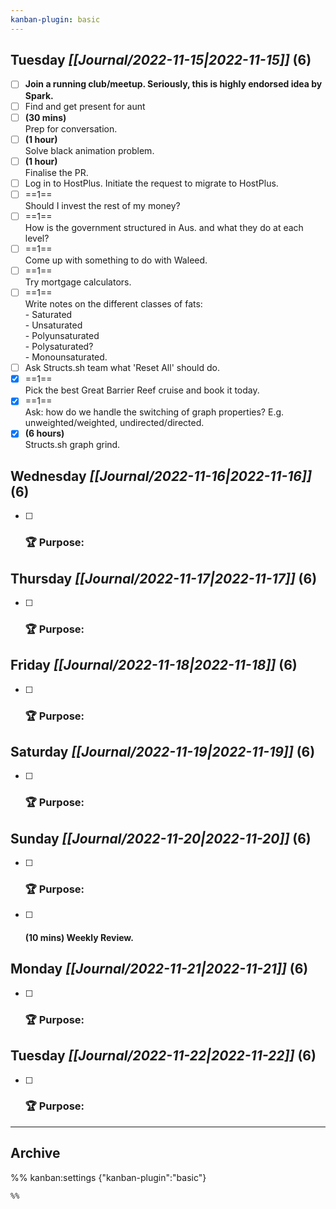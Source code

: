 ```yaml
---
kanban-plugin: basic
---
```


## **Tuesday** *[[Journal/2022-11-15|2022-11-15]]* (6)

- [ ] **Join a running club/meetup. Seriously, this is highly endorsed idea by Spark.**
- [ ] Find and get present for aunt
- [ ] **(30 mins)**<br>Prep for conversation.
- [ ] **(1 hour)**<br>Solve black animation problem.
- [ ] **(1 hour)**<br>Finalise the PR.
- [ ] Log in to HostPlus. Initiate the request to migrate to HostPlus.
- [ ] ==1==<br>Should I invest the rest of my money?
- [ ] ==1==<br>How is the government structured in Aus. and what they do at each level?
- [ ] ==1==<br>Come up with something to do with Waleed.
- [ ] ==1==<br>Try mortgage calculators.
- [ ] ==1==<br>Write notes on the different classes of fats:<br>- Saturated<br>- Unsaturated<br>- Polyunsaturated<br>- Polysaturated?<br>- Monounsaturated.
- [ ] Ask Structs.sh team what 'Reset All' should do.
- [x] ==1==<br>Pick the best Great Barrier Reef cruise and book it today.
- [x] ==1==<br>Ask: how do we handle the switching of graph properties? E.g. unweighted/weighted, undirected/directed.
- [x] **(6 hours)**<br>Structs.sh graph grind.

## **Wednesday** *[[Journal/2022-11-16|2022-11-16]]* (6)

- [ ] ### **🏆 Purpose**:

## **Thursday** *[[Journal/2022-11-17|2022-11-17]]* (6)

- [ ] ### **🏆 Purpose**:

## **Friday** *[[Journal/2022-11-18|2022-11-18]]* (6)

- [ ] ### **🏆 Purpose**:

## **Saturday** *[[Journal/2022-11-19|2022-11-19]]* (6)

- [ ] ### **🏆 Purpose**:

## **Sunday** *[[Journal/2022-11-20|2022-11-20]]* (6)

- [ ] ### **🏆 Purpose**:
- [ ] #### **(10 mins)** Weekly Review.

## **Monday** *[[Journal/2022-11-21|2022-11-21]]* (6)

- [ ] ### **🏆 Purpose**:

## **Tuesday** *[[Journal/2022-11-22|2022-11-22]]* (6)

- [ ] ### **🏆 Purpose**:

***

## Archive



%% kanban:settings
{"kanban-plugin":"basic"}
```
%%
